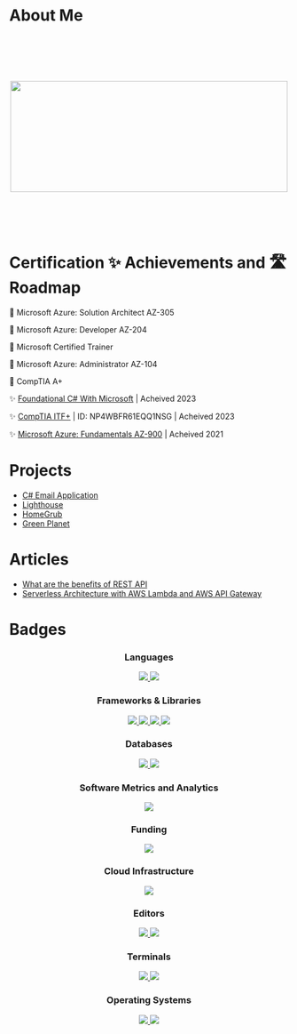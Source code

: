 <!-- Header image -->

# About Me
<br></br>
<br></br>
<div align="center">
<img src="https://media.giphy.com/media/Er3QVX48nt5ok/giphy.gif" width="500" height="200" />
</div>
<br></br>
<br></br>

# Certification ✨ Achievements and 🛣️ Roadmap
🚧 <a >Microsoft Azure: Solution Architect AZ-305</a>

🚧 <a >Microsoft Azure: Developer AZ-204</a>

🚧 <a >Microsoft Certified Trainer</a>

🚧 <a >Microsoft Azure: Administrator AZ-104</a>

🚧 <a >CompTIA A+</a>

✨ <a href="https://www.freecodecamp.org/certification/fcc57182351-d5f8-4c35-a817-7a6d2a075fca/foundational-c-sharp-with-microsoft">Foundational C# With Microsoft</a> <a>| Acheived 2023</a>

✨ <a href="https://www.certmetrics.com/comptia/public/verification.aspx/">CompTIA ITF+</a><a> | ID: NP4WBFR61EQQ1NSG | Acheived 2023</a>

✨ <a href="https://www.credly.com/badges/7b7dca40-ba56-499e-af72-250bc65705aa/public_url">Microsoft Azure: Fundamentals AZ-900</a><a> | Acheived 2021</a>



# Projects

- [C# Email Application](https://github.com/chitangchin/Email-App)
- [Lighthouse](https://github.com/oslabs-beta/Lighthouse)
- [HomeGrub](https://github.com/Animaniacs-PTRI7/Iteration-project-animaniacs)
- [Green Planet](https://github.com/Star-Nosed-Mole-ptri7/scratch-project)


# Articles
- [What are the benefits of REST API](https://medium.com/@chitangb.chin/what-are-the-benefits-of-rest-api-37bf16d75be8)
- [ Serverless Architecture with AWS Lambda and AWS API Gateway](https://www.linkedin.com/feed/update/urn:li:activity:6996212130752397312/)

# Badges
<div align="center">
  <h3>Languages</h3>
 <a href="https://dotnet.microsoft.com/en-us/languages/csharp">
<img src="https://img.shields.io/badge/c%23-%23239120.svg?style=for-the-badge&logo=c-sharp&logoColor=white"/>
</a> 
<a href="https://www.typescriptlang.org/">
<img src="https://camo.githubusercontent.com/ee71fcc1aa3d059265517741dffc4161922fd744377e7a5f07c43381d0aa9aac/68747470733a2f2f696d672e736869656c64732e696f2f62616467652f747970657363726970742d2532333030374143432e7376673f7374796c653d666f722d7468652d6261646765266c6f676f3d74797065736372697074266c6f676f436f6c6f723d7768697465" />
</a> 
</div> 

<div align="center">
  <h3>Frameworks & Libraries</h3> 
<a href="https://nextjs.org/">
<img src="https://img.shields.io/badge/next.js-000000?style=for-the-badge&logo=nextdotjs&logoColor=white" />
</a>
<a href="https://expressjs.com/">
<img src="https://img.shields.io/badge/Express.js-000000?style=for-the-badge&logo=express&logoColor=white" />
</a>
<a href="https://nodejs.org/en/">
<img src="https://img.shields.io/badge/Node.js-339933?style=for-the-badge&logo=nodedotjs&logoColor=white" />
</a>
  <a href="https://graphql.org/">
<img src="https://img.shields.io/badge/GraphQl-E10098?style=for-the-badge&logo=graphql&logoColor=white" />
</a>
</div> 

<div align="center">
  <h3>Databases</h3>
<a href="https://www.mongodb.com/">
<img src="https://img.shields.io/badge/MongoDB-4EA94B?style=for-the-badge&logo=mongodb&logoColor=white" />
</a>
<a href="https://www.postgresql.org/">
<img src="https://img.shields.io/badge/PostgreSQL-316192?style=for-the-badge&logo=postgresql&logoColor=white" />
</a>
</div>

<div align="center">
  <h3>Software Metrics and Analytics</h3>
  <a href="https://prometheus.io/">
<img src="https://img.shields.io/badge/Prometheus-000000?style=for-the-badge&logo=prometheus&labelColor=000000" />
</a>
</div>  

<div align="center">
  <h3>Funding</h3>
<a href="https://stripe.com/docs/api">
<img src="https://img.shields.io/badge/Stripe-626CD9?style=for-the-badge&logo=Stripe&logoColor=white" />
</a>
</div>  

<div align="center">
  <h3>Cloud Infrastructure</h3>
  <a href="https://azure.microsoft.com/en-us/">
<img src="https://img.shields.io/badge/azure-%230072C6.svg?style=for-the-badge&logo=microsoftazure&logoColor=white" />
</a>
</div>  

<div align="center">
  <h3>Editors</h3>
  <a href="https://code.visualstudio.com/">
<img src="https://img.shields.io/badge/Visual_Studio_Code-0078D4?style=for-the-badge&logo=visual%20studio%20code&logoColor=white" />
</a>
  <a href="https://code.visualstudio.com/">
<img src="https://img.shields.io/badge/Visual%20Studio-5C2D91.svg?style=for-the-badge&logo=visual-studio&logoColor=white" />
</a>
</div>  

<div align="center">
  <h3>Terminals</h3>
<a href="https://git-scm.com/">
<img src="https://img.shields.io/badge/GIT-E44C30?style=for-the-badge&logo=git&logoColor=white" />
</a>
  
<a href="https://learn.microsoft.com/en-us/powershell/">
<img src="https://img.shields.io/badge/powershell-5391FE?style=for-the-badge&logo=powershell&logoColor=white" />
</a>
  
</div>  



<div align="center">
  <h3>Operating Systems</h3>
  <a href="https://www.linux.org/">
<img src="https://img.shields.io/badge/Linux-FCC624?style=for-the-badge&logo=linux&logoColor=black" />
</a>

<a href="https://www.microsoft.com/en-us/windows?r=1">
<img src="https://img.shields.io/badge/Windows-0078D6?style=for-the-badge&logo=windows&logoColor=white" />
</a>
</div>  
 
 
 
 
 
 
 
 
 
 
 

  

 

<!--
**chitangchin/Chitangchin** is a ✨ _special_ ✨ repository because its `README.md` (this file) appears on your GitHub profile.

Here are some ideas to get you started:

- 🔭 I’m currently working on ...
- 🌱 I’m currently learning ...
- 👯 I’m looking to collaborate on ...
- 🤔 I’m looking for help with ...
- 💬 Ask me about ...
- 📫 How to reach me: ...
- 😄 Pronouns: ...
- ⚡ Fun fact: ...
-->
